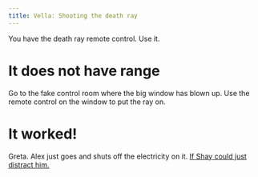 ```yaml
---
title: Vella: Shooting the death ray
---
```


You have the death ray remote control. Use it.

# It does not have range
Go to the fake control room where the big window has blown up. Use the remote control on the window to put the ray on.

# It worked!
Greta. Alex just goes and shuts off the electricity on it. [If Shay could just distract him.](030-distract-alex.md)
